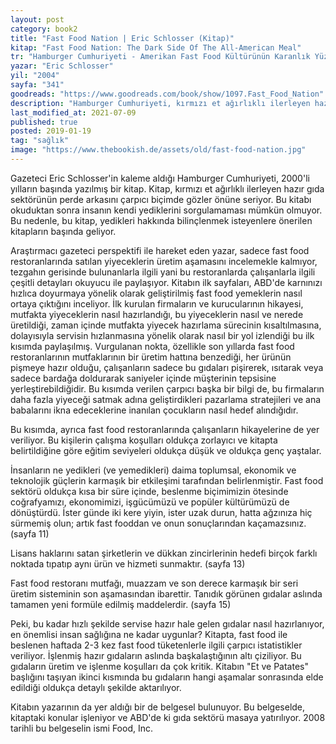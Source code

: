 ```yaml
---
layout: post  
category: book2  
title: "Fast Food Nation | Eric Schlosser (Kitap)"  
kitap: "Fast Food Nation: The Dark Side Of The All-American Meal"  
tr: "Hamburger Cumhuriyeti - Amerikan Fast Food Kültürünün Karanlık Yüzü"  
yazar: "Eric Schlosser"  
yil: "2004"  
sayfa: "341"  
goodreads: "https://www.goodreads.com/book/show/1097.Fast_Food_Nation"
description: "Hamburger Cumhuriyeti, kırmızı et ağırlıklı ilerleyen hazır gıda sektörünün perde arkasını çarpıcı biçimde gözler önüne seriyor."
last_modified_at: 2021-07-09
published: true
posted: 2019-01-19
tag: "sağlık"
image: "https://www.thebookish.de/assets/old/fast-food-nation.jpg"
---
```


Gazeteci Eric Schlosser'in kaleme aldığı Hamburger Cumhuriyeti, 2000'li yılların başında yazılmış bir kitap. Kitap, kırmızı et ağırlıklı ilerleyen hazır gıda sektörünün perde arkasını çarpıcı biçimde gözler önüne seriyor. Bu kitabı okuduktan sonra insanın kendi yediklerini sorgulamaması mümkün olmuyor. Bu nedenle, bu kitap, yedikleri hakkında bilinçlenmek isteyenlere önerilen kitapların başında geliyor.  
  
Araştırmacı gazeteci perspektifi ile hareket eden yazar, sadece fast food restoranlarında satılan yiyeceklerin üretim aşamasını incelemekle kalmıyor, tezgahın gerisinde bulunanlarla ilgili yani bu restoranlarda çalışanlarla ilgili çeşitli detayları okuyucu ile paylaşıyor. Kitabın ilk sayfaları, ABD'de karnınızı hızlıca doyurmaya yönelik olarak geliştirilmiş fast food yemeklerin nasıl ortaya çıktığını inceliyor. İlk kurulan firmaların ve kurucularının hikayesi, mutfakta yiyeceklerin nasıl hazırlandığı, bu yiyeceklerin nasıl ve nerede üretildiği, zaman içinde mutfakta yiyecek hazırlama sürecinin kısaltılmasına, dolayısıyla servisin hızlanmasına yönelik olarak nasıl bir yol izlendiği bu ilk kısımda paylaşılmış. Vurgulanan nokta, özellikle son yıllarda fast food restoranlarının mutfaklarının bir üretim hattına benzediği, her ürünün pişmeye hazır olduğu, çalışanların sadece bu gıdaları pişirerek, ısıtarak veya sadece bardağa doldurarak saniyeler içinde müşterinin tepsisine yerleştirebildiğidir. Bu kısımda verilen çarpıcı başka bir bilgi de, bu firmaların daha fazla yiyeceği satmak adına geliştirdikleri pazarlama stratejileri ve ana babalarını ikna edeceklerine inanılan çocukların nasıl hedef alındığıdır.  
  
Bu kısımda, ayrıca fast food restoranlarında çalışanların hikayelerine de yer veriliyor. Bu kişilerin çalışma koşulları oldukça zorlayıcı ve kitapta belirtildiğine göre eğitim seviyeleri oldukça düşük ve oldukça genç yaştalar.  
  
İnsanların ne yedikleri (ve yemedikleri) daima toplumsal, ekonomik ve teknolojik güçlerin karmaşık bir etkileşimi tarafından belirlenmiştir. Fast food sektörü oldukça kısa bir süre içinde, beslenme biçimimizin ötesinde coğrafyamızı, ekonomimizi, işgücümüzü ve popüler kültürümüzü de dönüştürdü. İster günde iki kere yiyin, ister uzak durun, hatta ağzınıza hiç sürmemiş olun; artık fast fooddan ve onun sonuçlarından kaçamazsınız. (sayfa 11)  
  
Lisans haklarını satan şirketlerin ve dükkan zincirlerinin hedefi birçok farklı noktada tıpatıp aynı ürün ve hizmeti sunmaktır. (sayfa 13)  
  
Fast food restoranı mutfağı, muazzam ve son derece karmaşık bir seri üretim sisteminin son aşamasından ibarettir. Tanıdık görünen gıdalar aslında tamamen yeni formüle edilmiş maddelerdir. (sayfa 15)  
  
Peki, bu kadar hızlı şekilde servise hazır hale gelen gıdalar nasıl hazırlanıyor, en önemlisi insan sağlığına ne kadar uygunlar? Kitapta, fast food ile beslenen haftada 2-3 kez fast food tüketenlerle ilgili çarpıcı istatistikler veriliyor. İşlenmiş hazır gıdaların aslında başkalaştığının altı çiziliyor. Bu gıdaların üretim ve işlenme koşulları da çok kritik. Kitabın "Et ve Patates" başlığını taşıyan ikinci kısmında bu gıdaların hangi aşamalar sonrasında elde edildiği oldukça detaylı şekilde aktarılıyor.  
  
Kitabın yazarının da yer aldığı bir de belgesel bulunuyor. Bu belgeselde, kitaptaki konular işleniyor ve ABD'de ki gıda sektörü masaya yatırılıyor. 2008 tarihli bu belgeselin ismi Food, Inc.  
 
